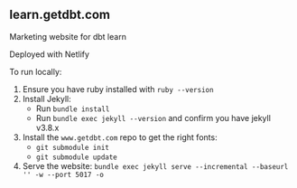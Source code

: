 

## learn.getdbt.com

Marketing website for dbt learn

Deployed with Netlify


To run locally:
1. Ensure you have ruby installed with `ruby --version`
2. Install Jekyll:
    * Run `bundle install`
    * Run `bundle exec jekyll --version` and confirm you have jekyll v3.8.x
3. Install the `www.getdbt.com` repo to get the right fonts:
    * `git submodule init`
    * `git submodule update`
4. Serve the website: `bundle exec jekyll serve --incremental --baseurl '' -w --port 5017 -o`
